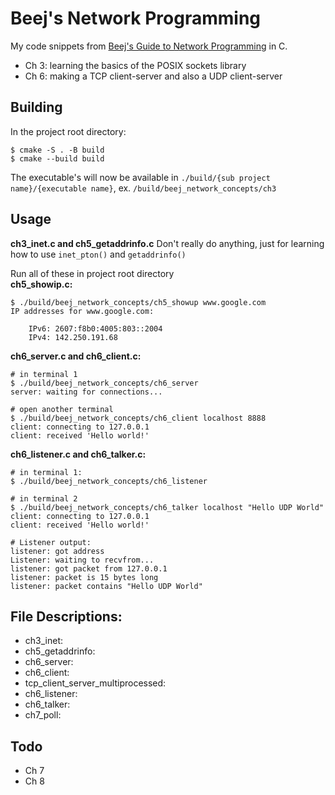 # Beej's Network Programming
My code snippets from [Beej's Guide to Network Programming](https://beej.us/guide/bgnet/) in C.
- Ch 3: learning the basics of the POSIX sockets library
- Ch 6: making a TCP client-server and also a UDP client-server

## Building
In the project root directory:
```
$ cmake -S . -B build
$ cmake --build build
```
The executable's will now be available in `./build/{sub project name}/{executable name}`, ex. `/build/beej_network_concepts/ch3`

## Usage
**ch3_inet.c and ch5_getaddrinfo.c**
Don't really do anything, just for learning how to use `inet_pton()` and `getaddrinfo()`

Run all of these in project root directory  
**ch5_showip.c:**
```
$ ./build/beej_network_concepts/ch5_showup www.google.com
IP addresses for www.google.com:

    IPv6: 2607:f8b0:4005:803::2004
    IPv4: 142.250.191.68
```

**ch6_server.c and ch6_client.c:**
```
# in terminal 1
$ ./build/beej_network_concepts/ch6_server
server: waiting for connections...

# open another terminal
$ ./build/beej_network_concepts/ch6_client localhost 8888
client: connecting to 127.0.0.1
client: received 'Hello world!'
```

**ch6_listener.c and ch6_talker.c:**
```
# in terminal 1:
$ ./build/beej_network_concepts/ch6_listener

# in terminal 2
$ ./build/beej_network_concepts/ch6_talker localhost "Hello UDP World"
client: connecting to 127.0.0.1
client: received 'Hello world!'

# Listener output:
listener: got address 
Listener: waiting to recvfrom...
listener: got packet from 127.0.0.1
listener: packet is 15 bytes long
listener: packet contains "Hello UDP World"
```

## File Descriptions:
- ch3_inet:
- ch5_getaddrinfo:
- ch6_server:
- ch6_client:
- tcp_client_server_multiprocessed:
- ch6_listener:
- ch6_talker:
- ch7_poll: 

## Todo
- Ch 7
- Ch 8